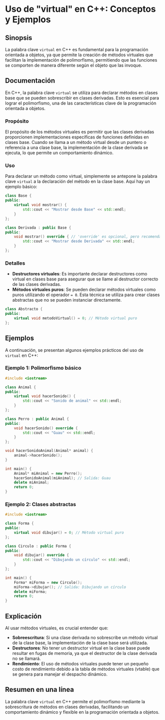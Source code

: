 <!--
Meta Description: # Uso de "virtual" en C++: Conceptos y Ejemplos ## Sinopsis La palabra clave `virtual` en C++ es fundamental para la programación orientada a objetos,...
Meta Keywords: virtual, que, base, public, std
-->

# Uso de "virtual" en C++: Conceptos y Ejemplos

## Sinopsis
La palabra clave `virtual` en C++ es fundamental para la programación orientada a objetos, ya que permite la creación de métodos virtuales que facilitan la implementación de polimorfismo, permitiendo que las funciones se comporten de manera diferente según el objeto que las invoque.

## Documentación
En C++, la palabra clave `virtual` se utiliza para declarar métodos en clases base que se pueden sobrescribir en clases derivadas. Esto es esencial para lograr el polimorfismo, una de las características clave de la programación orientada a objetos.

### Propósito
El propósito de los métodos virtuales es permitir que las clases derivadas proporcionen implementaciones específicas de funciones definidas en clases base. Cuando se llama a un método virtual desde un puntero o referencia a una clase base, la implementación de la clase derivada se ejecuta, lo que permite un comportamiento dinámico.

### Uso
Para declarar un método como virtual, simplemente se antepone la palabra clave `virtual` a la declaración del método en la clase base. Aquí hay un ejemplo básico:

```cpp
class Base {
public:
    virtual void mostrar() {
        std::cout << "Mostrar desde Base" << std::endl;
    }
};

class Derivada : public Base {
public:
    void mostrar() override { // 'override' es opcional, pero recomendado
        std::cout << "Mostrar desde Derivada" << std::endl;
    }
};
```

### Detalles
- **Destructores virtuales**: Es importante declarar destructores como virtual en clases base para asegurar que se llame al destructor correcto de las clases derivadas.
- **Métodos virtuales puros**: Se pueden declarar métodos virtuales como puros utilizando el operador `= 0`. Esta técnica se utiliza para crear clases abstractas que no se pueden instanciar directamente.

```cpp
class Abstracto {
public:
    virtual void metodoVirtual() = 0; // Método virtual puro
};
```

## Ejemplos
A continuación, se presentan algunos ejemplos prácticos del uso de `virtual` en C++:

### Ejemplo 1: Polimorfismo básico

```cpp
#include <iostream>

class Animal {
public:
    virtual void hacerSonido() {
        std::cout << "Sonido de animal" << std::endl;
    }
};

class Perro : public Animal {
public:
    void hacerSonido() override {
        std::cout << "Guau" << std::endl;
    }
};

void hacerSonidoAnimal(Animal* animal) {
    animal->hacerSonido();
}

int main() {
    Animal* miAnimal = new Perro();
    hacerSonidoAnimal(miAnimal); // Salida: Guau
    delete miAnimal;
    return 0;
}
```

### Ejemplo 2: Clases abstractas

```cpp
#include <iostream>

class Forma {
public:
    virtual void dibujar() = 0; // Método virtual puro
};

class Circulo : public Forma {
public:
    void dibujar() override {
        std::cout << "Dibujando un círculo" << std::endl;
    }
};

int main() {
    Forma* miForma = new Circulo();
    miForma->dibujar(); // Salida: Dibujando un círculo
    delete miForma;
    return 0;
}
```

## Explicación
Al usar métodos virtuales, es crucial entender que:

- **Sobreescritura**: Si una clase derivada no sobrescribe un método virtual de la clase base, la implementación de la clase base será utilizada.
- **Destructores**: No tener un destructor virtual en la clase base puede resultar en fugas de memoria, ya que el destructor de la clase derivada no se llamará.
- **Rendimiento**: El uso de métodos virtuales puede tener un pequeño costo de rendimiento debido a la tabla de métodos virtuales (vtable) que se genera para manejar el despacho dinámico.

## Resumen en una línea
La palabra clave `virtual` en C++ permite el polimorfismo mediante la sobrescritura de métodos en clases derivadas, facilitando un comportamiento dinámico y flexible en la programación orientada a objetos.